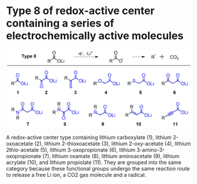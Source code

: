 # Type 8 of redox-active center containing a series of electrochemically active molecules
![My Local Image](../Images/Type8.png 'Type 8 of redox-active center containing a series of electrochemically active')

A redox-active center type containing lithium carboxylate (1), lithium 2-oxoacetate (2), lithium 2-thioxoacetate (3), lithium 2-oxy-acetate (4), lithium 2thio-acetate (5), lithium 3-oxopropionate (6), lithium 3-amino-3-oxopropionate (7), lithium oxamate (8), lithium aminoacetate (9), lithium acrylate (10), and lithium propiolate (11). They are grouped into the same category because these functional groups undergo the same reaction route to release a free Li ion, a CO2 gas molecule and a radical.